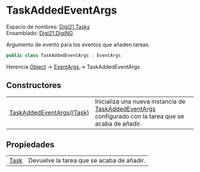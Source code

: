 # TaskAddedEventArgs

Espacio de nombres: [Digi21.Tasks](../../)  
Ensamblado: [Digi21.DigiNG](../../../)

Argumento de evento para los eventos que añaden tareas.

```csharp
public class TaskAddedEventArgs : EventArgs
```

Herencia [Object](https://docs.microsoft.com/en-us/dotnet/api/system.object?view=net-5.0) → [EventArgs ](https://docs.microsoft.com/en-us/dotnet/api/system.eventargs?view=net-5.0)→ TaskAddedEventArgs

## Constructores

|  |  |
| :--- | :--- |
| [TaskAddedEventArgs\(ITask\)](constructores.md) | Inicializa una nueva instancia de [TaskAddedEventArgs](./) configurado con la tarea que se acaba de añadir. |

## Propiedades

|  |  |
| :--- | :--- |
| [Task](propiedades/task.md) | Devuelve la tarea que se acaba de añadir. |

